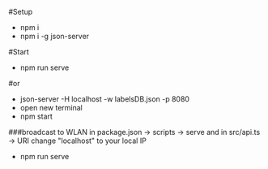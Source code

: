 #Setup
- npm i
- npm i -g json-server

#Start
- npm run serve

#or
 
- json-server -H localhost -w labelsDB.json -p 8080
- open new terminal
- npm start

###broadcast to WLAN
   in package.json -> scripts -> serve
   and in src/api.ts -> URI
   change "localhost" to your local IP

- npm run serve
